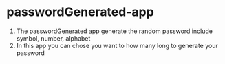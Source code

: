 # passwordGenerated-app
1. The passwordGenerated app generate the random password include symbol, number, alphabet
2. In this app you can chose you want to how many long to generate your password
